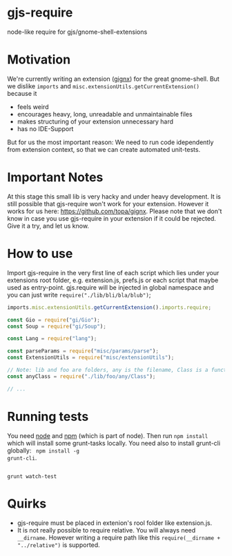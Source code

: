 gjs-require
===========

node-like require for gjs/gnome-shell-extensions

Motivation
===============
We're currently writing an extension ([gignx](https://github.com/topa/gignx)) for the great gnome-shell. But we dislike <code>imports</code> and <code>misc.extensionUtils.getCurrentExtension()</code> because it
 - feels weird
 - encourages heavy, long, unreadable and unmaintainable files
 - makes structuring of your extension unnecessary hard
 - has no IDE-Support

But for us the most important reason: We need to run code idependently from extension context, so that we can create automated unit-tests.

Important Notes
===============

At this stage this small lib is very hacky and under heavy development. It is still possible that gjs-require won't work for your extension. However it works for us here: https://github.com/topa/gignx.
Please note that we don't know in case you use gjs-require in your extension if it could be rejected. Give it a try, and let us know.

How to use
==========

Import gjs-require in the very first line of each script which lies under your extensions root folder, e.g. extension.js, prefs.js or each script that maybe used as entry-point.
gjs.require will be injected in global namespace and you can just write <code>require("./lib/bli/bla/blub")</code>;

```javascript
imports.misc.extensionUtils.getCurrentExtension().imports.require;

const Gio = require("gi/Gio");
const Soup = require("gi/Soup");

const Lang = require("lang");

const parseParams = require("misc/params/parse");
const ExtensionUtils = require("misc/extensionUtils");

// Note: lib and foo are folders, any is the filename, Class is a function or a const
const anyClass = require("./lib/foo/any/Class");

// ...

```

Running tests
=============

You need [node](http://nodejs.org/) and [npm](https://npmjs.org/) (which is part of node). Then run <code>npm install</code> which will install some grunt-tasks locally.
You need also to install grunt-cli globally: <code> npm install -g grunt-cli</code>.

``` shell

grunt watch-test

```


Quirks
======

- gjs-require must be placed in extenion's rool folder like extension.js.
- It is not really possible to require relative. You will always need <code>__dirname</code>. However writing a require path like this <code>require(__dirname + "../relative")</code> is supported.
